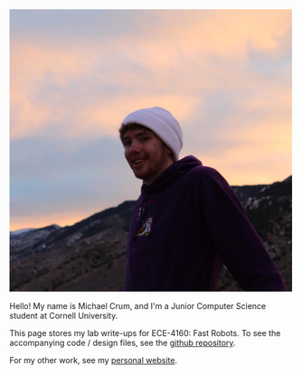 <img style="max-height: 500px; aspect-ratio: 1/1;" src="./assets/snapshot.png">

Hello! My name is Michael Crum, and I'm a Junior Computer Science student at Cornell University.

This page stores my lab write-ups for ECE-4160: Fast Robots. To see the accompanying code / design files, see the [github repository](https://github.com/usedhondacivic/FAST-ROBOTS-2023).

For my other work, see my [personal website](https://michael-crum.com/).